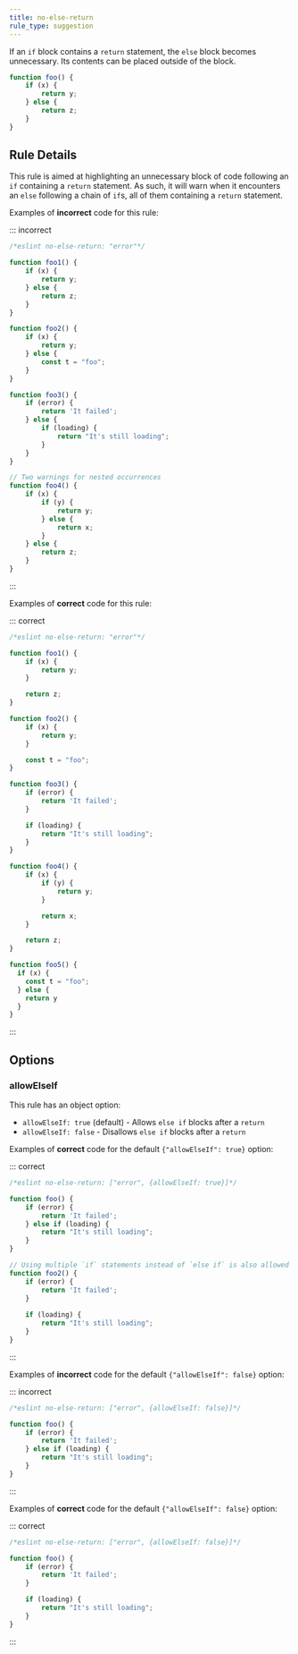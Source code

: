 ```yaml
---
title: no-else-return
rule_type: suggestion
---
```




If an `if` block contains a `return` statement, the `else` block becomes unnecessary. Its contents can be placed outside of the block.

```js
function foo() {
    if (x) {
        return y;
    } else {
        return z;
    }
}
```

## Rule Details

This rule is aimed at highlighting an unnecessary block of code following an `if` containing a `return` statement. As such, it will warn when it encounters an `else` following a chain of `if`s, all of them containing a `return` statement.

Examples of **incorrect** code for this rule:

::: incorrect

```js
/*eslint no-else-return: "error"*/

function foo1() {
    if (x) {
        return y;
    } else {
        return z;
    }
}

function foo2() {
    if (x) {
        return y;
    } else {
        const t = "foo";
    }
}

function foo3() {
    if (error) {
        return 'It failed';
    } else {
        if (loading) {
            return "It's still loading";
        }
    }
}

// Two warnings for nested occurrences
function foo4() {
    if (x) {
        if (y) {
            return y;
        } else {
            return x;
        }
    } else {
        return z;
    }
}
```

:::

Examples of **correct** code for this rule:

::: correct

```js
/*eslint no-else-return: "error"*/

function foo1() {
    if (x) {
        return y;
    }

    return z;
}

function foo2() {
    if (x) {
        return y;
    }

    const t = "foo";
}

function foo3() {
    if (error) {
        return 'It failed';
    }

    if (loading) {
        return "It's still loading";
    }   
}

function foo4() {
    if (x) {
        if (y) {
            return y;
        }

        return x;
    }

    return z;    
}

function foo5() {
  if (x) {
    const t = "foo";
  } else {
    return y
  }
}
```

:::

## Options

### allowElseIf

This rule has an object option:

* `allowElseIf: true` (default) - Allows `else if` blocks after a `return`
* `allowElseIf: false` - Disallows `else if` blocks after a `return`

Examples of **correct** code for the default `{"allowElseIf": true}` option:

::: correct

```js
/*eslint no-else-return: ["error", {allowElseIf: true}]*/

function foo() {
    if (error) {
        return 'It failed';
    } else if (loading) {
        return "It's still loading";
    }
}

// Using multiple `if` statements instead of `else if` is also allowed
function foo2() {
    if (error) {
        return 'It failed';
    }
  
    if (loading) {
        return "It's still loading";
    }
}
```

:::

Examples of **incorrect** code for the default `{"allowElseIf": false}` option:

::: incorrect

```js
/*eslint no-else-return: ["error", {allowElseIf: false}]*/

function foo() {
    if (error) {
        return 'It failed';
    } else if (loading) {
        return "It's still loading";
    }
}
```

:::

Examples of **correct** code for the default `{"allowElseIf": false}` option:

::: correct

```js
/*eslint no-else-return: ["error", {allowElseIf: false}]*/

function foo() {
    if (error) {
        return 'It failed';
    }

    if (loading) {
        return "It's still loading";
    }
}
```

:::
